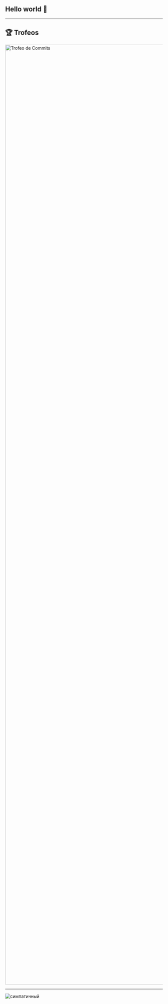 ## Hello world 👋
---
## 🏆 Trofeos

<img src="https://github-profile-trophy.vercel.app/?username=Michaelsr&theme=darkhub" alt="Trofeo de Commits" width="3000" />

---
![симпатичный](https://m.media-amazon.com/images/I/618xjdhO3JL._AC_UF894,1000_QL80_.jpg)
